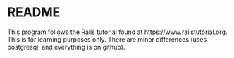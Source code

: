 # README

This program follows the Rails tutorial found at https://www.railstutorial.org.
This is for learning purposes only.
There are minor differences (uses postgresql, and everything is on github).